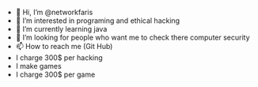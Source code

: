 - 👋 Hi, I’m @networkfaris
- 👀 I’m interested in programing and ethical hacking 
- 🌱 I’m currently learning java
- 💞️ I’m looking for people who want me to check there computer security 
- 📫 How to reach me (Git Hub)
- I charge 300$ per hacking
- I make games
- I charge 300$ per game

<!---
networkfaris/networkfaris is a ✨ special ✨ repository because its `README.md` (this file) appears on your GitHub profile.
You can click the Preview link to take a look at your changes.
--->

